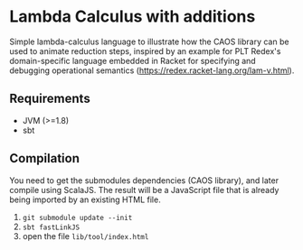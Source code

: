 # Lambda Calculus with additions 

Simple lambda-calculus language to illustrate how the CAOS library can be used to animate reduction steps, inspired by an example for PLT Redex's domain-specific language embedded in Racket for specifying and debugging operational semantics (https://redex.racket-lang.org/lam-v.html).


## Requirements

- JVM (>=1.8)
- sbt

## Compilation

You need to get the submodules dependencies (CAOS library), and later compile using ScalaJS.
The result will be a JavaScript file that is already being imported by an existing HTML file. 

1. `git submodule update --init`
2. `sbt fastLinkJS`
3. open the file `lib/tool/index.html`
